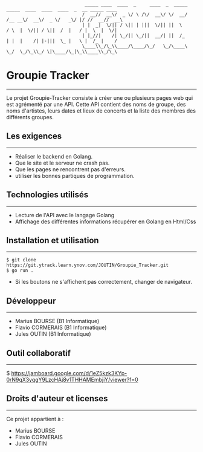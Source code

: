                                  _____ ____  ____  _     ____  _  _____   _____  ____  ____  ____  _  __ _____ ____ 
                                /  __//  __\/  _ \/ \ /\/  __\/ \/  __/  /__ __\/  __\/  _ \/   _\/ |/ //  __//  __\
                                | |  _|  \/|| / \|| | |||  \/|| ||  \      / \  |  \/|| / \||  /  |   / |  \  |  \/|
                                | |_//|    /| \_/|| \_/||  __/| ||  /_     | |  |    /| |-|||  \_ |   \ |  /_ |    /
                                \____\\_/\_\\____/\____/\_/   \_/\____\    \_/  \_/\_\\_/ \|\____/\_|\_\\____\\_/\_\

# Groupie Tracker
***
Le projet Groupie-Tracker consiste à créer une ou plusieurs pages web qui est agrémenté par une API. 
Cette API contient des noms de groupe, des noms d'artistes, leurs dates et lieux de concerts et la liste des membres des différents groupes. 

<!-- Les exigences -->
## Les exigences
***
- Réaliser le backend en Golang.
- Que le site et le serveur ne crash pas.
- Que les pages ne rencontrent pas d'erreurs.
- utiliser les bonnes partiques de programmation.

## Technologies utilisés
***
- Lecture de l'API avec le langage Golang
- Affichage des différentes informations récupérer en Golang en Html/Css

## Installation et utilisation
***
```
$ git clone https://git.ytrack.learn.ynov.com/JOUTIN/Groupie_Tracker.git
$ go run .
```
- Si les boutons ne s'affichent pas correctement, changer de navigateur.

## Développeur
***
- Marius BOURSE (B1 Informatique)
- Flavio CORMERAIS (B1 Informatique)
- Jules OUTIN (B1 Informatique)

## Outil collaboratif
***
$ https://jamboard.google.com/d/1eZ5kzk3KYp-0rN9qX3yqgY9LzcHAj8v1THHAMEmbjiY/viewer?f=0

## Droits d'auteur et licenses
***
Ce projet appartient à :

- Marius BOURSE
- Flavio CORMERAIS
- Jules OUTIN
